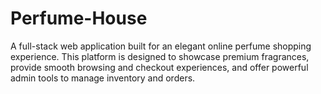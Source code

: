 # Perfume-House
A full-stack web application built for an elegant online perfume shopping experience. This platform is designed to showcase premium fragrances, provide smooth browsing and checkout experiences, and offer powerful admin tools to manage inventory and orders.
